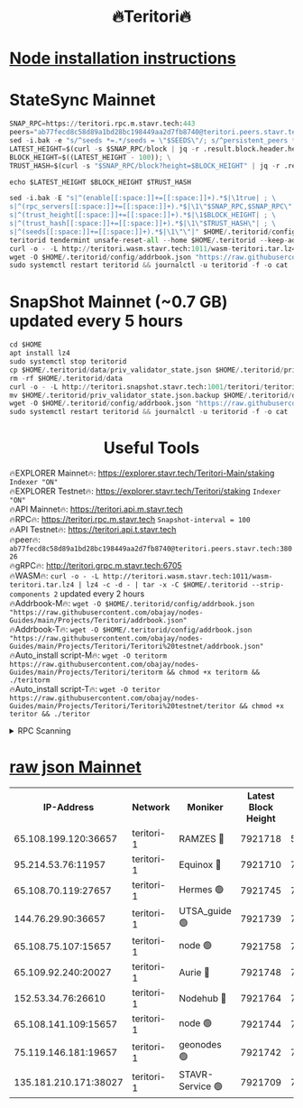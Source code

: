 <h1 align="center"> 🔥Teritori🔥</h1>


[Node installation instructions](https://github.com/obajay/nodes-Guides/tree/main/Projects/Teritori)
=

# StateSync Mainnet
```python
SNAP_RPC=https://teritori.rpc.m.stavr.tech:443
peers="ab77fecd8c58d89a1bd28bc198449aa2d7fb8740@teritori.peers.stavr.tech:38026"
sed -i.bak -e "s/^seeds *=.*/seeds = \"$SEEDS\"/; s/^persistent_peers *=.*/persistent_peers = \"$PEERS\"/" $HOME/.teritorid/config/config.toml
LATEST_HEIGHT=$(curl -s $SNAP_RPC/block | jq -r .result.block.header.height); \
BLOCK_HEIGHT=$((LATEST_HEIGHT - 100)); \
TRUST_HASH=$(curl -s "$SNAP_RPC/block?height=$BLOCK_HEIGHT" | jq -r .result.block_id.hash)

echo $LATEST_HEIGHT $BLOCK_HEIGHT $TRUST_HASH

sed -i.bak -E "s|^(enable[[:space:]]+=[[:space:]]+).*$|\1true| ; \
s|^(rpc_servers[[:space:]]+=[[:space:]]+).*$|\1\"$SNAP_RPC,$SNAP_RPC\"| ; \
s|^(trust_height[[:space:]]+=[[:space:]]+).*$|\1$BLOCK_HEIGHT| ; \
s|^(trust_hash[[:space:]]+=[[:space:]]+).*$|\1\"$TRUST_HASH\"| ; \
s|^(seeds[[:space:]]+=[[:space:]]+).*$|\1\"\"|" $HOME/.teritorid/config/config.toml
teritorid tendermint unsafe-reset-all --home $HOME/.teritorid --keep-addr-book
curl -o - -L http://teritori.wasm.stavr.tech:1011/wasm-teritori.tar.lz4 | lz4 -c -d - | tar -x -C $HOME/.teritorid --strip-components 2
wget -O $HOME/.teritorid/config/addrbook.json "https://raw.githubusercontent.com/obajay/nodes-Guides/main/Projects/Teritori/addrbook.json"
sudo systemctl restart teritorid && journalctl -u teritorid -f -o cat
```

# SnapShot Mainnet (~0.7 GB) updated every 5 hours
```python
cd $HOME
apt install lz4
sudo systemctl stop teritorid
cp $HOME/.teritorid/data/priv_validator_state.json $HOME/.teritorid/priv_validator_state.json.backup
rm -rf $HOME/.teritorid/data
curl -o - -L http://teritori.snapshot.stavr.tech:1001/teritori/teritori-snap.tar.lz4 | lz4 -c -d - | tar -x -C $HOME/.teritorid --strip-components 2
mv $HOME/.teritorid/priv_validator_state.json.backup $HOME/.teritorid/data/priv_validator_state.json
wget -O $HOME/.teritorid/config/addrbook.json "https://raw.githubusercontent.com/obajay/nodes-Guides/main/Projects/Teritori/addrbook.json"
sudo systemctl restart teritorid && journalctl -u teritorid -f -o cat
```
 <h1 align="center"> Useful Tools</h1>

🔥EXPLORER Mainnet🔥:      https://explorer.stavr.tech/Teritori-Main/staking      `Indexer "ON"` \
🔥EXPLORER Testnet🔥:        https://explorer.stavr.tech/Teritori/staking            `Indexer "ON"` \
🔥API Mainnet🔥:                   https://teritori.api.m.stavr.tech \
🔥RPC🔥:                                   https://teritori.rpc.m.stavr.tech                         `Snapshot-interval = 100` \
🔥API Testnet🔥:                     https://teritori.api.t.stavr.tech \
🔥peer🔥:                     `ab77fecd8c58d89a1bd28bc198449aa2d7fb8740@teritori.peers.stavr.tech:38026` \
🔥gRPC🔥:                                http://teritori.grpc.m.stavr.tech:6705 \
🔥WASM🔥: ```curl -o - -L http://teritori.wasm.stavr.tech:1011/wasm-teritori.tar.lz4 | lz4 -c -d - | tar -x -C $HOME/.teritorid --strip-components 2``` updated every 2 hours \
🔥Addrbook-M🔥:    ```wget -O $HOME/.teritorid/config/addrbook.json "https://raw.githubusercontent.com/obajay/nodes-Guides/main/Projects/Teritori/addrbook.json"``` \
🔥Addrbook-T🔥:    ```wget -O $HOME/.teritorid/config/addrbook.json "https://raw.githubusercontent.com/obajay/nodes-Guides/main/Projects/Teritori/Teritori%20testnet/addrbook.json"``` \
🔥Auto_install script-M🔥: ```wget -O teritorm https://raw.githubusercontent.com/obajay/nodes-Guides/main/Projects/Teritori/teritorm && chmod +x teritorm && ./teritorm``` \
🔥Auto_install script-T🔥: ```wget -O teritor https://raw.githubusercontent.com/obajay/nodes-Guides/main/Projects/Teritori/Teritori%20testnet/teritor && chmod +x teritor && ./teritor```

<details>
<summary>RPC Scanning</summary>

<h2 align="center"> We scan nodes in real time every 4 hours. And we provide the final result of RPC endpoints.
We cannot influence the operation of these nodes in any way. </h2>


```python
If Voting Power is higher than 0 --> then the Node is a validator of the network and may be subject to attack and be a potential threat to the chain.
```
```python
We marked such validators with a red symbol
```

</details>

[raw json Mainnet](https://rpc-check.teritorim.stavr.tech/teritorim/rpc-teritorim-result.json)
=



<table><tr><th>IP-Address</th><th>Network</th><th>Moniker</th><th>Latest Block Height</th><th>Earliest Block Height</th><th>Catching Up</th><th>Tx Index</th><th>Voting Power</th><th>Scan Time</th></tr><tr><td>65.108.199.120:36657</td><td>teritori-1</td><td>RAMZES 🔴</td><td>7921718</td><td>5996001</td><td>False</td><td>on</td><td>787914</td><td>2024-03-18T12:59:14.019330623UTC</td></tr><tr><td>95.214.53.76:11957</td><td>teritori-1</td><td>Equinox 🔴</td><td>7921710</td><td>7203180</td><td>False</td><td>on</td><td>1537994</td><td>2024-03-18T12:58:27.159032601UTC</td></tr><tr><td>65.108.70.119:27657</td><td>teritori-1</td><td>Hermes 🟢</td><td>7921745</td><td>7203180</td><td>False</td><td>on</td><td>0</td><td>2024-03-18T13:01:55.755588650UTC</td></tr><tr><td>144.76.29.90:36657</td><td>teritori-1</td><td>UTSA_guide 🟢</td><td>7921739</td><td>7208001</td><td>False</td><td>on</td><td>0</td><td>2024-03-18T13:01:18.716651507UTC</td></tr><tr><td>65.108.75.107:15657</td><td>teritori-1</td><td>node 🟢</td><td>7921758</td><td>7358868</td><td>False</td><td>on</td><td>0</td><td>2024-03-18T13:03:07.134398003UTC</td></tr><tr><td>65.109.92.240:20027</td><td>teritori-1</td><td>Aurie 🔴</td><td>7921748</td><td>7568001</td><td>False</td><td>on</td><td>119310</td><td>2024-03-18T13:02:14.526510750UTC</td></tr><tr><td>152.53.34.76:26610</td><td>teritori-1</td><td>Nodehub 🔴</td><td>7921764</td><td>7580883</td><td>False</td><td>on</td><td>65696</td><td>2024-03-18T13:03:41.050566260UTC</td></tr><tr><td>65.108.141.109:15657</td><td>teritori-1</td><td>node 🟢</td><td>7921744</td><td>7714496</td><td>False</td><td>on</td><td>0</td><td>2024-03-18T13:01:50.609797562UTC</td></tr><tr><td>75.119.146.181:19657</td><td>teritori-1</td><td>geonodes 🟢</td><td>7921742</td><td>7747478</td><td>False</td><td>on</td><td>0</td><td>2024-03-18T13:01:37.888164998UTC</td></tr><tr><td>135.181.210.171:38027</td><td>teritori-1</td><td>STAVR-Service 🟢</td><td>7921709</td><td>7920001</td><td>False</td><td>on</td><td>0</td><td>2024-03-18T12:58:22.704362702UTC</td></tr></table>

